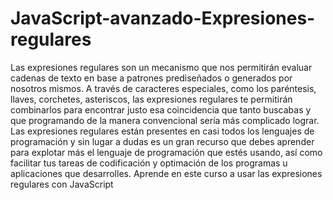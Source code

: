 # JavaScript-avanzado-Expresiones-regulares

Las expresiones regulares son un mecanismo que nos permitirán evaluar cadenas de texto en base a patrones prediseñados o generados por nosotros mismos. A través de caracteres especiales, como los paréntesis, llaves, corchetes, asteriscos, las expresiones regulares te permitirán combinarlos para encontrar justo esa coincidencia que tanto buscabas y que programando de la manera convencional sería más complicado lograr. Las expresiones regulares están presentes en casi todos los lenguajes de programación y sin lugar a dudas es un gran recurso que debes aprender para explotar más el lenguaje de programación que estés usando, así como facilitar tus tareas de codificación y optimación de los programas u aplicaciones que desarrolles. Aprende en este curso a usar las expresiones regulares con JavaScript
